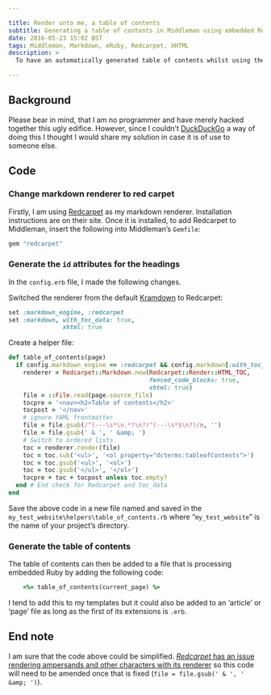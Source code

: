 ```yaml
---

title: Render unto me, a table of contents
subtitle: Generating a table of contents in Middleman using embedded Ruby
date: 2016-05-23 15:02 BST
tags: Middleman, Markdown, eRuby, Redcarpet, XHTML
description: >
  To have an automatically generated table of contents whilst using the <a href="https://middlemanapp.com">Middleman</a> static site generator with Embedded Ruby for templates/layouts and markdown for simple formatting, I have made some modifications to a vanilla install of Middleman.

---
```


## Background

Please bear in mind, that I am no programmer and have merely hacked together this ugly edifice. However, since I couldn’t [DuckDuckGo](https://duckduckgo.com) a way of doing this I thought I would share my solution in case it is of use to someone else.

## Code

### Change markdown renderer to red carpet

Firstly, I am using [Redcarpet](https://github.com/vmg/redcarpet) as my markdown renderer. Installation instructions are on their site. Once it is installed, to add Redcarpet to Middleman, insert the following into Middleman’s `Gemfile`:

``` ruby
gem "redcarpet"
```

### Generate the `id` attributes for the headings

In the `config.erb` file, I made the following changes.

Switched the renderer from the default [Kramdown](http://kramdown.gettalong.org) to Redcarpet:

``` ruby
set :markdown_engine, :redcarpet
set :markdown, with_toc_data: true,
               xhtml: true
```

Create a helper file:

``` ruby
def table_of_contents(page)
  if config.markdown_engine == :redcarpet && config.markdown[:with_toc_data]
    renderer = Redcarpet::Markdown.new(Redcarpet::Render::HTML_TOC,
                                       fenced_code_blocks: true,
                                       xhtml: true)
    file = ::File.read(page.source_file)
    tocpre = '<nav><h2>Table of contents</h2>'
    tocpost = '</nav>'
    # ignore YAML frontmatter
    file = file.gsub(/^(---\s*\n.*?\n?)^(---\s*$\n?)/m, '')
    file = file.gsub(' & ', ' &amp; ')
    # Switch to ordered lists
    toc = renderer.render(file)
    toc = toc.sub('<ul>', '<ol property="dcterms:tableofContents">')
    toc = toc.gsub('<ul>', '<ol>')
    toc = toc.gsub('</ul>', '</ol>')
    tocpre + toc + tocpost unless toc.empty?
  end # End check for Redcarpet and toc_data
end

```

Save the above code in a new file named  and saved in the `my_test_website\helpers\table_of_contents.rb` where “`my_test_website`” is the name of your project’s directory.

### Generate the table of contents

The table of contents can then be added to a file that is processing embedded Ruby by adding the following code:

``` ruby
	<%= table_of_contents(current_page) %>
```

I tend to add this to my templates but it could also be added to an ‘article’ or ‘page’ file as long as the first of its extensions is `.erb`.

## End note

I am sure that the code above could be simplified. [*Redcarpet* has an issue rendering ampersands and other characters with its renderer](https://github.com/vmg/redcarpet/issues/529) so this code will need to be amended once that is fixed (`file = file.gsub(' & ', ' &amp; ')`).